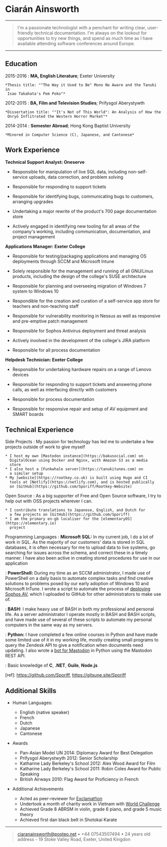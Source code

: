 Ciarán Ainsworth
============

----

>  I'm a passionate technologist with a penchant
>  for writing clear, user-friendly technical documentation.
>  I'm always on the lookout for opportunities to try new
>  things, and spend as much time as I have available
>  attending software conferences around Europe.

----

Education
---------

2015-2016
:   **MA, English Literature**; Exeter University

    *Thesis title: ""The Way it Used to Be" Mono No Aware and the Tanuki in
     Isao Takahata's Pom Poko"*

2012-2015
:   **BA, Film and Television Studies**; Prifysgol Aberystywth

    *Dissertation title: ""It's Not of This World": An Analysis of How the
     Onryō Inflitrated the Western Horror Market"*

2014-2014
:   **Semester Abroad**; Hong Kong Baptist University

    *Minored in Computer Science (C), Japanese, and Cantonese*

Work Experience
----------

**Technical Support Analyst: Oneserve**

* Responsible for manipulation of live SQL data, including non-self-service
  uploads, data correction, and problem solving

* Responsible for responding to support tickets

* Responsible for identifying bugs, communicating bugs to customers,
  arranging upgrades

* Undertaking a major rewrite of the product's 700 page documentation
  store

* Actively engaged in identifying new tooling for all areas of the company's
  working, including communication, documentation, and project management

**Applications Manager: Exeter College**

* Responsible for testing/packaging applications and managing OS
  deployments through SCCM and Microsoft Intune

* Solely responsible for the management and running of all GNU/Linux
  products, including the design of the college's SUSE architecture

* Responsible for planning and overseeing migration of Windows 7
  system to Windows 10

* Respondible for the creation and curation of a self-service app
  store for teachers and non-teaching staff

* Responsible for vulnerability monitoring in Nessus as well as
  responsive and pre-emptive patch management

* Responsible for Sophos Antivirus deployment and threat analysis

* Actively involved in the development of the college's JIRA platform

* Responsible for all process documentation

**Helpdesk Technician: Exeter College**

* Responsible for undertaking hardware repairs on a range of Lenovo
  devices

* Responsible for responding to support tickets and answering phone
  calls, as well as interfacing directly with customers

* Responsible for process documentation

* Responsible for responsive repair and setup of AV equipment and
  SMART boards

Technical Experience
--------------------

Side Projects
:   My passion for technology has led me to undertake a few projects
    outside of work to give myself 

    * I host my own [Mastodon instance](https://bakusocial.com) on
      DigitalOcean using Docker and Nginx, with Amazon S3 as a media
      store
    * I also host a [Funkwhale server](https://tanukitunes.com) on
      a similar setup
    * My [website](https://rootkey.co.uk) is built using Hugo and CI
      tools at [Netlify](https://netlify.com), and is hosted publically
      on [GitHub](https://github.com/Sporiff/Rootkey-Website)

Open Source
:   As a big supporter of Free and Open Source software, I try to help
    out with OSS projects wherever I can.

    * I contribute translations to Japanese, English, and Dutch for
      a few projects on [GitHub](https://github.com/Sporiff)
    * I am the primary en-gb localiser for the [elementaryOS](https://elementary.io)
      project

Programming Languages
:   **Microsoft SQL:** In my current job, I do a lot of work in SQL.
    As the majority of our customers' data is stored in SQL databases,
    it is often necessary for me to upload data to live systems, go
    searching for issues across the schema, and correct these in a
    timely manner. I have also been active in creating stored procedures
    for use in our application

:   **PowerShell:** During my time as an SCCM administrator, I made use
    of PowerShell on a daily basis to automate complex tasks and find
    creative solutions to problems posed by our early adoption of Windows
    10 and Microsoft InTune. I wrote a script to automate the process of
    [deploying Sophos AV](https://github.com/Sporiff/Sophos-Install),
    which I uploaded to GitHub for other administrators to make use of.
    
:   **BASH:** I make heavy use of BASH in both my professional and personal
    life. As a server administrator I operate mostly in BASH and BASH scripts,
    and have made use of several of these scripts to automate my personal
    computers in the same way as my servers.

:   **Python:** I have completed a few online courses in Python and have
    made some limited use of it in my working life, mostly creating
    small programs to query the Zendesk API to give a notification when
    documents need updating. I also wrote a [bot for Mastodon](https://gitsune.site/Sporiff/tsukumogami)
    in Python using the Mastodon REST API.

:   Basic knowledge of **C**, **.NET**, **Guile**, **Node.js**

[ref]: https://github.com/Sporiff, https://gitsune.site/Sporiff

Additional Skills
----------------------------------------

* Human Languages:

     * English (native speaker)
     * French
     * Dutch
     * Japanese
     * Cantonese

* Awards

     * Pan-Asian Model UN 2014: Diplomacy Award for Best Delegation
     * Prifysgol Aberystwyth 2012: Senior Scholarship
     * Katharine Lady Berkeley's School 2012: Alex Wood Award for Film
     * Katharine Lady Berkeley's School 2011: Robin Coles Award for Public Speaking
     * British Airways 2010: Flag Award for Proficiency in French

* Additional Achievements

     * Acted as peer-reviewer for [Exclamat!ion](https://humanities.exeter.ac.uk/english/research/publications/exclamation)
     * Undertook a month of charity work in Vietnam with [World Challenge](https://worldchallenge.com)
     * Achieved Grade 8 ABRSM in violin, grade 6 piano, and grade 5 music theory
     * Achieved first dan black belt in Shotokai Karate

----

> <ciaranainsworth@posteo.net> • +44 07543507494 • 24 years old\
> address - 19 Stoke Valley Road, Exeter, United Kingdon
